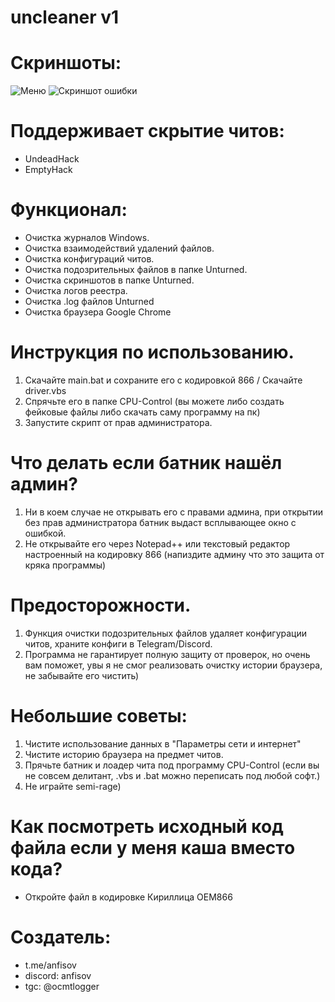 # uncleaner v1

# Скриншоты:
![Меню](https://telegra.ph/file/7d3a75e3d7cd5f276f17e.jpg)
![Скриншот ошибки](https://telegra.ph/file/3bea2fe79a024b9459bd1.jpg)

# Поддерживает скрытие читов:
- UndeadHack
- EmptyHack

# Функционал:
- Очистка журналов Windows.
- Очистка взаимодействий удалений файлов.
- Очистка конфигураций читов.
- Очистка подозрительных файлов в папке Unturned.
- Очистка скриншотов в папке Unturned.
- Очистка логов реестра.
- Очистка .log файлов Unturned
- Очистка браузера Google Chrome

# Инструкция по использованию.
1. Скачайте main.bat и сохраните его с кодировкой 866 / Скачайте driver.vbs
2. Спрячьте его в папке CPU-Control (вы можете либо создать фейковые файлы либо скачать саму программу на пк)
3. Запустите скрипт от прав администратора.

# Что делать если батник нашёл админ?
1. Ни в коем случае не открывать его с правами админа, при открытии без прав администратора батник выдаст всплывающее окно с ошибкой.
2. Не открывайте его через Notepad++ или текстовый редактор настроенный на кодировку 866 (напиздите админу что это защита от кряка программы)

# Предосторожности.
1. Функция очистки подозрительных файлов удаляет конфигурации читов, храните конфиги в Telegram/Discord.
2. Программа не гарантирует полную защиту от проверок, но очень вам поможет, увы я не смог реализовать очистку истории браузера, не забывайте его чистить)

# Небольшие советы:
1. Чистите использование данных в "Параметры сети и интернет"
2. Чистите историю браузера на предмет читов.
3. Прячьте батник и лоадер чита под программу CPU-Control (если вы не совсем делитант, .vbs и .bat можно переписать под любой софт.)
4. Не играйте semi-rage)

# Как посмотреть исходный код файла если у меня каша вместо кода?
- Откройте файл в кодировке Кириллица OEM866

# Создатель:
- t.me/anfisov
- discord: anfisov
- tgc: @ocmtlogger
